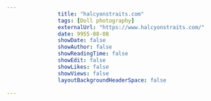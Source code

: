 ---
                title: "halcyonstraits.com"
                tags: [Doll photography]
                externalUrl: "https://www.halcyonstraits.com/"
                date: 9955-08-08
                showDate: false
                showAuthor: false
                showReadingTime: false
                showEdit: false
                showLikes: false
                showViews: false
                layoutBackgroundHeaderSpace: false
                ---
